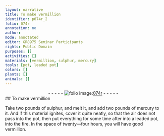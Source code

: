```yaml
---
layout: narrative
title: To make vermillion
identifier: p074r_2
folio: 074r
annotation: no
author:
mode: annotated
editor: GR8975 Seminar Participants
rights: Public Domain
purposes: []
activities: []
materials: [vermillion, sulphur, mercury]
tools: [pot, leaded pot]
colors: []
plants: []
animals: []
---
```


 <div class="folio" align="center">- - - - - <a href="http://gallica.bnf.fr/ark:/12148/btv1b10500001g/f153.image" target="_blank"><img src="https://cu-mkp.github.io/GR8975-edition/assets/photo-icon.png" alt="folio image: " style="display:inline-block; margin-bottom:-3px;"/>074r</a> - - - - - </div> 
## To make <span class="material">vermillion</span>

 
Take two pounds of <span class="material">sulphur</span>, and melt it, and add two pounds of <span class="material">mercury</span> to it. And if this material ignites, cover it quite neatly, so that the air does not pass into the <span class="tool">pot</span>, then put everything for some time after into a <span class="tool">leaded pot</span>, into the fire. In the space of twenty—four hours, you will have good <span class="material">vermillion</span>.
 